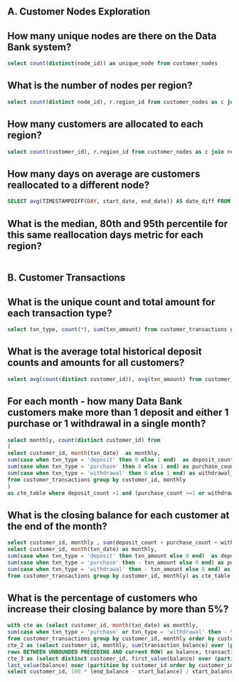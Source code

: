 ## A. Customer Nodes Exploration
## How many unique nodes are there on the Data Bank system?
```sql
select count(distinct(node_id)) as unique_node from customer_nodes

```
## What is the number of nodes per region?
```sql
select count(distinct node_id), r.region_id from customer_nodes as c join regions as r on c.region_id = r.region_id group by region_id

```
## How many customers are allocated to each region?
```sql
select count(customer_id), r.region_id from customer_nodes as c join regions as r on c.region_id = r.region_id group by region_id

```
## How many days on average are customers reallocated to a different node?
```sql
SELECT avg(TIMESTAMPDIFF(DAY, start_date, end_date)) AS date_diff FROM customer_nodes WHERE end_date != '9999-12-31'
```
## What is the median, 80th and 95th percentile for this same reallocation days metric for each region?
```sql
```
## B. Customer Transactions
## What is the unique count and total amount for each transaction type?
```sql
select txn_type, count(*), sum(txn_amount) from customer_transactions group by txn_type
```
## What is the average total historical deposit counts and amounts for all customers?
```sql
select avg(count(distinct customer_id)), avg(txn_amount) from customer_transactions where txn_type = 'deposit'
```
## For each month - how many Data Bank customers make more than 1 deposit and either 1 purchase or 1 withdrawal in a single month?
```sql
select monthly, count(distinct customer_id) from
(
select customer_id, month(txn_date)  as monthly, 
sum(case when txn_type = 'deposit' then 0 else 1 end)  as deposit_count ,
sum(case when txn_type = 'purchase' then 0 else 1 end) as purchase_count,
sum(case when txn_type = 'withdrawal' then 0 else 1 end) as withdrawal_count
from customer_transactions group by customer_id, monthly
) 
as cte_table where deposit_count >1 and (purchase_count >=1 or withdrawal_count >=1) group by monthly
```
## What is the closing balance for each customer at the end of the month?
```sql
select customer_id, monthly , sum(deposit_count + purchase_count + withdrawal_count) from (
select customer_id, month(txn_date) as monthly, 
sum(case when txn_type = 'deposit' then txn_amount else 0 end)  as deposit_count,
sum(case when txn_type = 'purchase' then - txn_amount else 0 end) as purchase_count,
sum(case when txn_type = 'withdrawal' then - txn_amount else 0 end) as withdrawal_count
from customer_transactions group by customer_id, monthly) as cte_table group by customer_id, monthly order by customer_id
```
## What is the percentage of customers who increase their closing balance by more than 5%?
```sql
with cte as (select customer_id, month(txn_date) as monthly, 
sum(case when txn_type = 'purchase' or txn_type = 'withdrawal' then - txn_amount else txn_amount end) as transaction_balance
from customer_transactions group by customer_id, monthly order by customer_id, monthly),
cte_2 as (select customer_id, monthly, sum(transaction_balance) over (partition by customer_id order by customer_id 
rows BETWEEN UNBOUNDED PRECEDING AND current ROW) as balance, transaction_balance from cte),
cte_3 as (select distinct customer_id, first_value(balance) over (partition by customer_id order by customer_id) as start_balance,
last_value(balance) over (partition by customer_id order by customer_id) as end_balance from cte_2)
select customer_id, 100 * (end_balance - start_balance) / start_balance as growth_rate from cte_3 where 100 * (end_balance - start_balance) / start_balance >= 5
```
